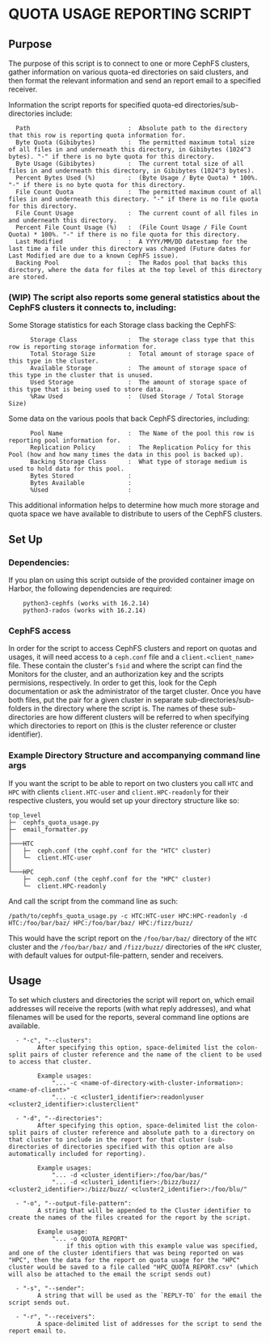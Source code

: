 
# QUOTA USAGE REPORTING SCRIPT
## Purpose

The purpose of this script is to connect to one or more CephFS clusters, gather information on various quota-ed directories on said clusters, and then format the relevant information and send an report email to a specified receiver.

Information the script reports for specified quota-ed directories/sub-directories include:

      Path                           :  Absolute path to the directory that this row is reporting quota information for.
      Byte Quota (Gibibytes)         :  The permitted maximum total size of all files in and underneath this directory, in Gibibytes (1024^3 bytes). "-" if there is no byte quota for this directory.
      Byte Usage (Gibibytes)         :  The current total size of all files in and underneath this directory, in Gibibytes (1024^3 bytes).
      Percent Bytes Used (%)         :  (Byte Usage / Byte Quota) * 100%. "-" if there is no byte quota for this directory.
      File Count Quota               :  The permitted maximum count of all files in and underneath this directory. "-" if there is no file quota for this directory.
      File Count Usage               :  The current count of all files in and underneath this directory.
      Percent File Count Usage (%)   :  (File Count Usage / File Count Quota) * 100%. "-" if there is no file quota for this directory.
      Last Modified                  :  A YYYY/MM/DD datestamp for the last time a file under this directory was changed (Future dates for Last Modified are due to a known CephFS issue).
      Backing Pool                   :  The Rados pool that backs this directory, where the data for files at the top level of this directory are stored.

### (WIP) The script also reports some general statistics about the CephFS clusters it connects to, including:

Some Storage statistics for each Storage class backing the CephFS:

          Storage Class              :  The storage class type that this row is reporting storage information for.
          Total Storage Size         :  Total amount of storage space of this type in the cluster.
          Available Storage          :  The amount of storage space of this type in the cluster that is unused.
          Used Storage               :  The amount of storage space of this type that is being used to store data.
          %Raw Used                  :  (Used Storage / Total Storage Size)

Some data on the various pools that back CephFS directories, including:

          Pool Name                  :  The Name of the pool this row is reporting pool information for.
          Replication Policy         :  The Replication Policy for this Pool (how and how many times the data in this pool is backed up).
          Backing Storage Class      :  What type of storage medium is used to hold data for this pool.
          Bytes Stored               :  
          Bytes Available            :  
          %Used                      :  

This additional information helps to determine how much more storage and quota space we have available to distribute to users of the CephFS clusters.

## Set Up
### Dependencies:
If you plan on using this script outside of the provided container image on Harbor, the following dependencies are required:

        python3-cephfs (works with 16.2.14)
        python3-rados (works with 16.2.14)

### CephFS access

In order for the script to access CephFS clusters and report on quotas and usages, it will need access to a `ceph.conf` file and a `client.<client_name>` file.
These contain the cluster's `fsid` and where the script can find the Monitors for the cluster, and an authorization key and the scripts permisions, respectively.
In order to get this, look for the Ceph documentation or ask the administrator of the target cluster.
Once you have both files, put the pair for a given cluster in separate sub-directories/sub-folders in the directory where the script is.
The names of these sub-directories are how different clusters will be referred to when specifying which directories to report on (this is the cluster reference or cluster identifier).

### Example Directory Structure and accompanying command line args

If you want the script to be able to report on two clusters you call `HTC` and `HPC` with clients `client.HTC-user` and `client.HPC-readonly` for their respective clusters, you would set up your directory structure like so:

```
top_level
├─  cephfs_quota_usage.py
├─  email_formatter.py
│
├───HTC
│   ├─  ceph.conf (the cephf.conf for the "HTC" cluster)
│   └─  client.HTC-user
│
└───HPC
    ├─  ceph.conf (the cephf.conf for the "HPC" cluster)
    └─  client.HPC-readonly
```

And call the script from the command line as such:

`/path/to/cephfs_quota_usage.py -c HTC:HTC-user HPC:HPC-readonly -d HTC:/foo/bar/baz/ HPC:/foo/bar/baz/ HPC:/fizz/buzz/`

This would have the script report on the `/foo/bar/baz/` directory of the `HTC` cluster and the `/foo/bar/baz/` and `/fizz/buzz/` directories of the `HPC` cluster, with default values for output-file-pattern, sender and receivers.


## Usage
To set which clusters and directories the script will report on, which email addresses will receive the reports (with what reply addresses), and what filenames will be used for the reports, several command line options are available.

      - "-c", "--clusters":
            After specifying this option, space-delimited list the colon-split pairs of cluster reference and the name of the client to be used to access that cluster.

            Example usages:
                "... -c <name-of-directory-with-cluster-information>:<name-of-client>"
                "... -c <cluster1_identifier>:readonlyuser <cluster2_identifier>:clusterclient"

      - "-d", "--directories":
            After specifying this option, space-delimited list the colon-split pairs of cluster reference and absolute path to a directory on that cluster to include in the report for that cluster (sub-directories of directories specified with this option are also automatically included for reporting).

            Example usages:
                "... -d <cluster_identifier>:/foo/bar/bas/"
                "... -d <cluster1_identifier>:/bizz/buzz/ <cluster2_identifier>:/bizz/buzz/ <cluster2_identifier>:/foo/blu/"

      - "-o", "--output-file-pattern":
            A string that will be appended to the Cluster identifier to create the names of the files created for the report by the script.

            Example usage:
                "... -o QUOTA_REPORT"
                    if this option with this example value was specified, and one of the cluster identifiers that was being reported on was "HPC", then the data for the report on quota usage for the "HPC" cluster would be saved to a file called "HPC_QUOTA_REPORT.csv" (which will also be attached to the email the script sends out)

      - "-s", "--sender":
            A string that will be used as the `REPLY-TO` for the email the script sends out.

      - "-r", "--receivers":
            A space-delimited list of addresses for the script to send the report email to.
